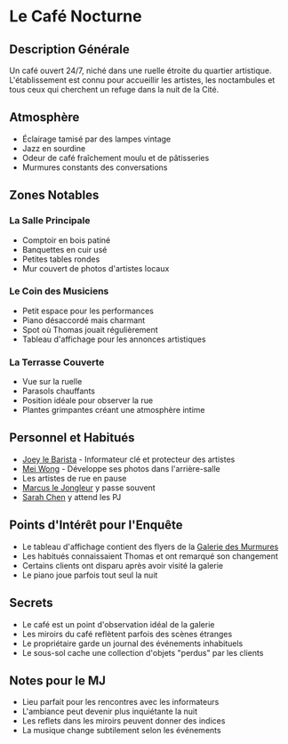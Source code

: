 # Le Café Nocturne

## Description Générale
Un café ouvert 24/7, niché dans une ruelle étroite du quartier artistique. L'établissement est connu pour accueillir les artistes, les noctambules et tous ceux qui cherchent un refuge dans la nuit de la Cité.

## Atmosphère
- Éclairage tamisé par des lampes vintage
- Jazz en sourdine
- Odeur de café fraîchement moulu et de pâtisseries
- Murmures constants des conversations

## Zones Notables

### La Salle Principale
- Comptoir en bois patiné
- Banquettes en cuir usé
- Petites tables rondes
- Mur couvert de photos d'artistes locaux

### Le Coin des Musiciens
- Petit espace pour les performances
- Piano désaccordé mais charmant
- Spot où Thomas jouait régulièrement
- Tableau d'affichage pour les annonces artistiques

### La Terrasse Couverte
- Vue sur la ruelle
- Parasols chauffants
- Position idéale pour observer la rue
- Plantes grimpantes créant une atmosphère intime

## Personnel et Habitués
- [Joey le Barista](../npcs/joey_le_barista.md) - Informateur clé et protecteur des artistes
- [Mei Wong](../npcs/mei_wong.md) - Développe ses photos dans l'arrière-salle
- Les artistes de rue en pause
- [Marcus le Jongleur](../npcs/marcus_le_jongleur.md) y passe souvent
- [Sarah Chen](../npcs/sarah_chen.md) y attend les PJ

## Points d'Intérêt pour l'Enquête
- Le tableau d'affichage contient des flyers de la [Galerie des Murmures](galerie_des_murmures.md)
- Les habitués connaissaient Thomas et ont remarqué son changement
- Certains clients ont disparu après avoir visité la galerie
- Le piano joue parfois tout seul la nuit

## Secrets
- Le café est un point d'observation idéal de la galerie
- Les miroirs du café reflètent parfois des scènes étranges
- Le propriétaire garde un journal des événements inhabituels
- Le sous-sol cache une collection d'objets "perdus" par les clients

## Notes pour le MJ
- Lieu parfait pour les rencontres avec les informateurs
- L'ambiance peut devenir plus inquiétante la nuit
- Les reflets dans les miroirs peuvent donner des indices
- La musique change subtilement selon les événements
